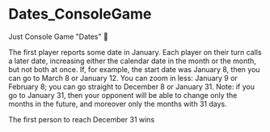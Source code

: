 # Dates_ConsoleGame
Just Console Game "Dates" 📅

The first player reports some date in January. Each player on their turn calls a later date, increasing either the calendar date in the month or the month, but not both at once. If, for example, the start date was January 8, then you can go to March 8 or January 12. You can zoom in less: January 9 or February 8; you can go straight to December 8 or January 31. Note: if you go to January 31, then your opponent will be able to change only the months in the future, and moreover only the months with 31 days.

The first person to reach December 31 wins
